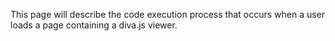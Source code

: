 This page will describe the code execution process that occurs when a user
loads a page containing a diva.js viewer.
